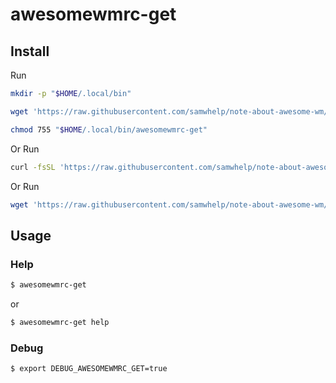 
# awesomewmrc-get

## Install

Run

``` sh
mkdir -p "$HOME/.local/bin"

wget 'https://raw.githubusercontent.com/samwhelp/note-about-awesome-wm/gh-pages/_demo/project/awesomewmrc-profile/awesomewmrc-get/awesomewmrc-get' -O "$HOME/.local/bin/awesomewmrc-get"

chmod 755 "$HOME/.local/bin/awesomewmrc-get"
```

Or Run

``` sh
curl -fsSL 'https://raw.githubusercontent.com/samwhelp/note-about-awesome-wm/gh-pages/_demo/project/awesomewmrc-profile/awesomewmrc-get/remote-install.sh' | bash
```

Or Run

``` sh
wget 'https://raw.githubusercontent.com/samwhelp/note-about-awesome-wm/gh-pages/_demo/project/awesomewmrc-profile/awesomewmrc-get/remote-install.sh' -q -O - | bash
```


## Usage


### Help

``` sh
$ awesomewmrc-get
```

or

``` sh
$ awesomewmrc-get help
```


### Debug

``` sh
$ export DEBUG_AWESOMEWMRC_GET=true
```
